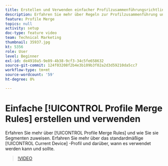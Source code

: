 ```yaml
---
title: Erstellen und Verwenden einfacher Profilzusammenführungsrichtlinien
description: Erfahren Sie mehr über Regeln zur Profilzusammenführung und wie Sie sie Segmenten zuweisen. Erfahren Sie mehr über das Standardprofil "Aktuelles Gerät"und darüber, wann es verwendet werden kann/sollte.
feature: Profile Merge
topics: null
activity: setup
doc-type: feature video
team: Technical Marketing
thumbnail: 35937.jpg
kt: 5356
role: User
level: Beginner
exl-id: de4910a5-9e89-4b38-9cf3-34c5fe658632
source-git-commit: 124f03208f2b4e3b109b3f02a2d3d59210da5cc7
workflow-type: tm+mt
source-wordcount: '59'
ht-degree: 0%

---
```


# Einfache [!UICONTROL Profile Merge Rules] erstellen und verwenden

Erfahren Sie mehr über [!UICONTROL Profile Merge Rules] und wie Sie sie Segmenten zuweisen. Erfahren Sie mehr über das standardmäßige [!UICONTROL Current Device] -Profil und darüber, wann es verwendet werden kann und sollte.

>[!VIDEO](https://video.tv.adobe.com/v/35937/?quality=12&learn=on)
